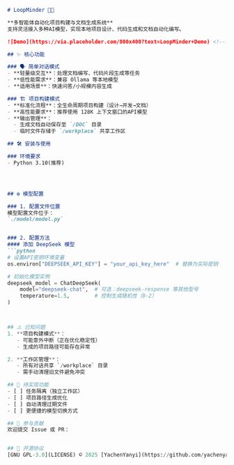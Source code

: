 
```markdown
# LoopMinder 🔄🤖

**多智能体自动化项目构建与文档生成系统**  
支持灵活接入多种AI模型，实现本地项目设计、代码生成和文档自动化编写。

![Demo](https://via.placeholder.com/800x400?text=LoopMinder+Demo) <!-- 建议替换为实际项目截图 -->

## ✨ 核心功能

### 🗣️ 简单对话模式
- **轻量级交互**：处理文档编写、代码片段生成等任务
- **低性能需求**：兼容 Ollama 等本地模型
- **适用场景**：快速问答/小规模内容生成

### 🏗️ 项目构建模式
- **标准化流程**：全生命周期项目构建（设计→开发→文档）
- **高性能要求**：推荐使用 128K 上下文窗口的API模型
- **输出管理**：
  - 生成文档自动保存至 `/DOC` 目录
  - 临时文件存储于 `/workplace` 共享工作区

## 🛠️ 安装与使用

### 环境要求
- Python 3.10(推荐)




## ⚙️ 模型配置

### 1. 配置文件位置
模型配置文件位于：  
`./model/model.py`


### 2. 配置方法
#### 添加 DeepSeek 模型
```python
# 设置API密钥环境变量
os.environ["DEEPSEEK_API_KEY"] = "your_api_key_here"  # 替换为实际密钥

# 初始化模型实例
deepseek_model = ChatDeepSeek(
    model="deepseek-chat",  # 可选：deepseek-response 等其他型号
    temperature=1.5,        # 控制生成随机性（0-2）
)



## ⚠️ 已知问题
1. **项目构建模式**：
   - 可能意外中断（正在优化稳定性）
   - 生成的项目路径可能存在异常

2. **工作区管理**：
   - 所有对话共享 `/workplace` 目录
   - 需手动清理旧文件避免冲突

## 🚧 待实现功能
- [ ] 任务隔离（独立工作区）
- [ ] 项目路径生成优化
- [ ] 自动清理过期文件
- [ ] 更便捷的模型切换方式

## 🤝 参与贡献
欢迎提交 Issue 或 PR：


## 📜 开源协议
[GNU GPL-3.0](LICENSE) © 2025 [YachenYanyi](https://github.com/yachenyanyi)



